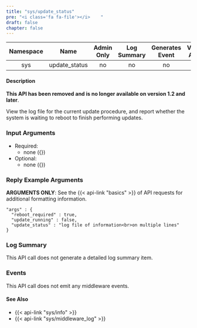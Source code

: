 ```yaml
---
title: "sys/update_status"
pre: "<i class='fa fa-file'></i>	"
draft: false
chapter: false
---
```


| Namespace | Name | Admin Only | Log Summary | Generates Event | Version Added | Version Removed |
|:----------------:|:--------:|:--------:|:--------:|:--------:|:---:|:---:|
| sys | update_status | no | no | no | 1 | 1.2 |

#### Description
**This API has been removed and is no longer available on version 1.2 and later**.

View the log file for the current update procedure, and report whether the system is waiting to reboot to finish performing updates.

### Input Arguments
* Required:
   * none ({})
* Optional:
   * none ({})


### Reply Example Arguments
**ARGUMENTS ONLY**: See the {{< api-link "basics" >}} of API requests for additional formatting information.

```
"args" : {
  "reboot_required" : true,
  "update_running" : false,
  "update_status" : "log file of information<br>on multiple lines"
}
```
### Log Summary
This API call does not generate a detailed log summary item.

### Events
This API call does not emit any middleware events.

#### See Also
* {{< api-link "sys/info" >}}
* {{< api-link "sys/middleware_log" >}}
